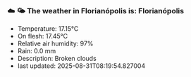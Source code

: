 ### ☁️ 🌤️  The weather in Florianópolis is: Florianópolis

- Temperature: 17.15°C
- On flesh: 17.45°C
- Relative air humidity: 97%
- Rain: 0.0 mm
- Description: Broken clouds
- last updated: 2025-08-31T08:19:54.827004
